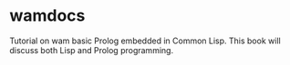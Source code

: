 # wamdocs

Tutorial on wam basic Prolog embedded in
Common Lisp. This book will discuss both
Lisp and Prolog programming.

